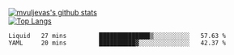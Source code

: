[![mvuljevas's github stats](https://github-readme-stats.vercel.app/api?username=mvuljevas&show_icons=true&theme=dracula)](https://www.mvuljevas.com)
<br>
[![Top Langs](https://github-readme-stats.vercel.app/api/top-langs/?username=mvuljevas&theme=dracula)](https://www.mvuljevas.com)

<!--START_SECTION:waka-->
```text
Liquid   27 mins         ██████████████▒░░░░░░░░░░   57.63 % 
YAML     20 mins         ██████████▓░░░░░░░░░░░░░░   42.37 % 
```
<!--END_SECTION:waka-->
